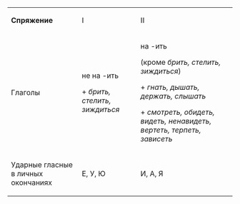 <table>
<tbody>
<tr>
<td>
	<p><b>Спряжение</b></p>
</td>
<td>
<p>I</p>
</td>
<td>
<p>II</p>
</td>
</tr>
<tr>
<td>
<p>Глаголы</p>
</td>
<td>
<p>не на -ить</p>
<p>+ <em class="example-str">брить, стелить, зиждиться</em></p>
</td>
<td>
<p>на -ить</p>
<p>(кроме <em>брить, стелить, зиждиться</em>)</p>
<p>+ <em>гнать, дышать, держать, слышать</em></p>
<p>+ <em>смотреть, обидеть, видеть, ненавидеть, вертеть, терпеть, зависеть</em></p>
</td>
</tr>
<tr>
<td>
<p>Ударные гласные в личных окончаниях</p>
</td>
<td>
<p>Е, У, Ю</p>
</td>
<td>
<p>И, А, Я</p>
</td>
</tr>
</tbody>
</table>